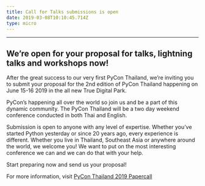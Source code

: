 ```yaml
---
title: Call for Talks submissions is open
date: 2019-03-08T10:10:45.714Z
type: micro
---
```

---
We’re open for your proposal for talks, lightning talks and workshops now!
---
After the great success to our very first PyCon Thailand, we’re inviting you to submit your proposal for the 2nd edition of PyCon Thailand happening on June 15-16 2019 in the all new True Digital Park. 

PyCon’s happening all over the world so join us and be a part of this dynamic community. The PyCon Thailand will be a two day weekend conference conducted in both Thai and English.

Submission is open to anyone with any level of expertise. Whether you’ve started Python yesterday or since 20 years ago, every experience is different. Whether you live in Thailand, Southeast Asia or anywhere around the world, we welcome you! We want to put on the most interesting conference we can and we can do that with your help.

Start preparing now and send us your proposal! 

For more information, visit [PyCon Thailand 2019 Papercall](https://www.papercall.io/pyconth19)

